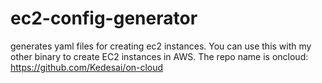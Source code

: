 # ec2-config-generator
generates yaml files for creating ec2 instances. You can use this with my other binary to create EC2 instances in AWS. The repo name is oncloud: https://github.com/Kedesai/on-cloud
